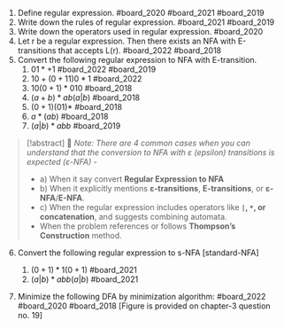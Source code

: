 1. Define regular expression. #board_2020 #board_2021 #board_2019  
2. Write down the rules of regular expression. #board_2021 #board_2019 
3. Write down the operators used in regular expression. #board_2020 
4. Let r be a regular expression. Then there exists an NFA with E-transitions that accepts L(r). #board_2022 #board_2018 
5. Convert the following regular expression to NFA with E-transition. 
	1. $01*+1$ #board_2022 #board_2019 
	2. $10+(0+11)0*1$ #board_2022 
	3. $10(0+1)*010$ #board_2018 
	4. $(a+b)*ab(a|b)$ #board_2018 
	5. $(0+1)(01)*$ #board_2018 
	6. $a*(ab)$ #board_2018 
	7. $(a|b)*abb$ #board_2019 
	   
> [!abstract] 📝 *Note: There are 4 common cases when you can understand that the conversion to NFA with ε (epsilon) transitions is expected (ε-NFA) -*
> - a) When it say convert **Regular Expression to NFA**
> - b) When it explicitly mentions **ε-transitions**, **E-transitions**, or **ε-NFA**/**E-NFA**.
> - c) When the regular expression includes operators like **`|`, `*`, or concatenation**, and suggests combining automata.
> - When the problem references or follows **Thompson’s Construction** method.

6. Convert the following regular expression to s-NFA [standard-NFA]
	1. $(0+1)*1(0+1)$ #board_2021 
	2. $(a|b)*abb(a|b)$ #board_2021 

7. Minimize the following DFA by minimization algorithm: #board_2022 #board_2020 #board_2018  [Figure is provided on chapter-3 question no. 19]